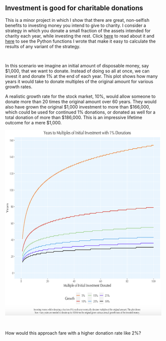 ## Investment is good for charitable donations

This is a minor project in which I show that there are great, non-selfish benefits to investing money you intend to give to charity. I consider a strategy in which you donate a small fraction of the assets intended for charity each year, while investing the rest. Click [here](https://github.com/rjwthree/Invest-donate/blob/main/InvestDonate.pdf) to read about it and [here](https://github.com/rjwthree/Invest-donate/blob/main/InvestDonate.py) to see the Python functions I wrote that make it easy to calculate the results of any variant of the strategy.

&nbsp;

In this scenario we imagine an initial amount of disposable money, say $1,000, that we want to donate. Instead of doing so all at once, we can invest it and donate 1% at the end of each year. This plot shows how many years it would take to donate multiples of the original amount for various growth rates.

A realistic growth rate for the stock market, 10%, would allow someone to donate more than 20 times the original amount over 60 years. They would also have grown the original $1,000 investment to more than $166,000, which could be used for continued 1% donations, or donated as well for a total donation of more than $186,000. This is an impressive lifetime outcome for a mere $1,000.

<p align="center">
<img src="https://github.com/rjwthree/Invest-Donate/blob/main/InvestDonate.png" width="700" height="600"/>
</p>

&nbsp;

How would this approach fare with a higher donation rate like 2%?
